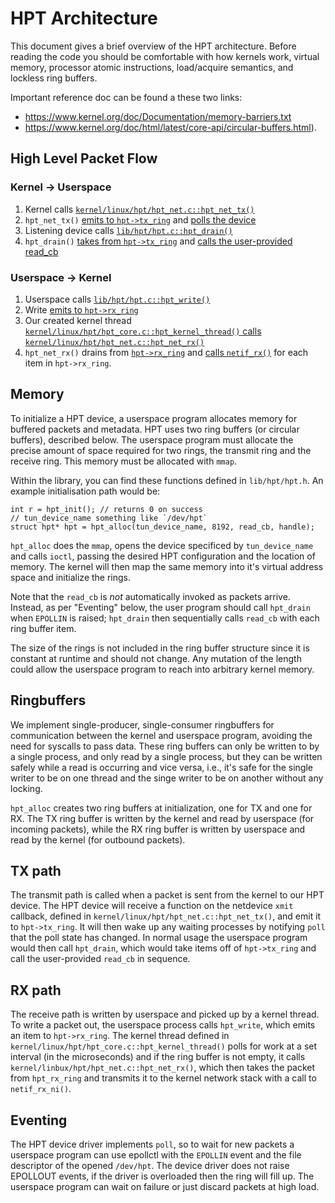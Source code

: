 # HPT Architecture

This document gives a brief overview of the HPT architecture. Before reading
the code you should be comfortable with how kernels work, virtual memory,
processor atomic instructions, load/acquire semantics, and lockless ring buffers.

Important reference doc can be found a these two links:
  * https://www.kernel.org/doc/Documentation/memory-barriers.txt
  * https://www.kernel.org/doc/html/latest/core-api/circular-buffers.html).

## High Level Packet Flow

### Kernel -> Userspace

1. Kernel calls [`kernel/linux/hpt/hpt_net.c::hpt_net_tx()`](https://github.com/xvpn/xv_helium_tun/blob/13b5ef17b631ae645c85f0c81252fc9140210262/kernel/linux/hpt/hpt_net.c#L63)
2. `hpt_net_tx()` [emits to `hpt->tx_ring`](https://github.com/xvpn/xv_helium_tun/blob/13b5ef17b631ae645c85f0c81252fc9140210262/kernel/linux/hpt/hpt_net.c#L74) and [polls the device](https://github.com/xvpn/xv_helium_tun/blob/13b5ef17b631ae645c85f0c81252fc9140210262/kernel/linux/hpt/hpt_net.c#L85)
3. Listening device calls [`lib/hpt/hpt.c::hpt_drain()`](https://github.com/xvpn/xv_helium_tun/blob/13b5ef17b631ae645c85f0c81252fc9140210262/lib/hpt/hpt.c#L133)
4. `hpt_drain()` [takes from `hpt->tx_ring`](https://github.com/xvpn/xv_helium_tun/blob/13b5ef17b631ae645c85f0c81252fc9140210262/lib/hpt/hpt.c#L138) and [calls the user-provided read_cb](https://github.com/xvpn/xv_helium_tun/blob/13b5ef17b631ae645c85f0c81252fc9140210262/lib/hpt/hpt.c#L145)

### Userspace -> Kernel

1. Userspace calls [`lib/hpt/hpt.c::hpt_write()`](https://github.com/xvpn/xv_helium_tun/blob/13b5ef17b631ae645c85f0c81252fc9140210262/lib/hpt/hpt.c#L151)
2. Write [emits to `hpt->rx_ring`](https://github.com/xvpn/xv_helium_tun/blob/13b5ef17b631ae645c85f0c81252fc9140210262/lib/hpt/hpt.c#L153)
3. Our created kernel thread [`kernel/linux/hpt/hpt_core.c::hpt_kernel_thread()` calls `kernel/linux/hpt/hpt_net.c::hpt_net_rx()`](https://github.com/xvpn/xv_helium_tun/blob/13b5ef17b631ae645c85f0c81252fc9140210262/kernel/linux/hpt/hpt_core.c#L33)
4. `hpt_net_rx()` drains from [`hpt->rx_ring`](https://github.com/xvpn/xv_helium_tun/blob/13b5ef17b631ae645c85f0c81252fc9140210262/kernel/linux/hpt/hpt_net.c#L108) and [calls `netif_rx()`](https://github.com/xvpn/xv_helium_tun/blob/13b5ef17b631ae645c85f0c81252fc9140210262/kernel/linux/hpt/hpt_net.c#L155) for each item in `hpt->rx_ring`.

## Memory

To initialize a HPT device, a userspace program allocates memory for buffered
packets and metadata. HPT uses two ring buffers (or circular buffers),
described below.  The userspace program must allocate the precise amount of
space required for two rings, the transmit ring and the receive ring. This
memory must be allocated with `mmap`.

Within the library, you can find these functions defined in `lib/hpt/hpt.h`. An
example initialisation path would be:
```
int r = hpt_init(); // returns 0 on success
// tun_device_name something like `/dev/hpt`
struct hpt* hpt = hpt_alloc(tun_device_name, 8192, read_cb, handle);
```

`hpt_alloc` does the `mmap`, opens the device specificed by `tun_device_name`
and calls `ioctl`, passing the desired HPT configuration and the location of
memory. The kernel will then map the same memory into it's virtual address
space and initialize the rings.

Note that the `read_cb` is *not* automatically invoked as packets arrive.
Instead, as per "Eventing" below, the user program should call `hpt_drain` when
`EPOLLIN` is raised; `hpt_drain` then sequentially calls `read_cb` with each
ring buffer item.

The size of the rings is not included in the ring buffer structure since
it is constant at runtime and should not change. Any mutation of the length
could allow the userspace program to reach into arbitrary kernel memory.

## Ringbuffers

We implement single-producer, single-consumer ringbuffers for communication
between the kernel and userspace program, avoiding the need for syscalls to
pass data. These ring buffers can only be written to by a single process, and
only read by a single process, but they can be written safely while a read is
occurring and vice versa, i.e., it's safe for the single writer to be on one
thread and the singe writer to be on another without any locking.

`hpt_alloc` creates two ring buffers at initialization, one for TX and one for
RX. The TX ring buffer is written by the kernel and read by userspace (for
incoming packets), while the RX ring buffer is written by userspace and read by
the kernel (for outbound packets).

## TX path

The transmit path is called when a packet is sent from the kernel to our
HPT device. The HPT device will receive a function on the netdevice `xmit`
callback, defined in `kernel/linux/hpt/hpt_net.c::hpt_net_tx()`, and emit it to
`hpt->tx_ring`. It will then wake up any waiting processes by notifying `poll`
that the poll state has changed. In normal usage the userspace program would
then call `hpt_drain`, which would take items off of `hpt->tx_ring` and call
the user-provided `read_cb` in sequence.

## RX path

The receive path is written by userspace and picked up by a kernel thread. To
write a packet out, the userspace process calls `hpt_write`, which emits an
item to `hpt->rx_ring`. The kernel thread defined in
`kernel/linux/hpt/hpt_core.c::hpt_kernel_thread()` polls for work at a set
interval (in the microseconds) and if the ring buffer is not empty, it calls
`kernel/linbux/hpt/hpt_net.c::hpt_net_rx()`, which then takes the packet from
`hpt_rx_ring` and transmits it to the kernel network stack with a call to
`netif_rx_ni()`.

## Eventing

The HPT device driver implements `poll`, so to wait for new packets a userspace
program can use epollctl with the `EPOLLIN` event and the file descriptor
of the opened `/dev/hpt`. The device driver does not raise EPOLLOUT events,
if the driver is overloaded then the ring will fill up. The userspace program
can wait on failure or just discard packets at high load.
